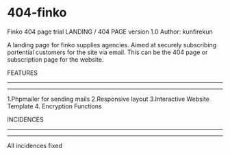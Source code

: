 # 404-finko
Finko 404 page trial
LANDING / 404 PAGE version 1.0
Author: kunfirekun 

A landing page for finko supplies agencies. Aimed at securely subscribing portential customers for the site via email. This can be the 404 page or subscription page for the website.

FEATURES
_________
_________

1.Phpmailer for sending mails
2.Responsive layout
3.Interactive Website Template
4. Encryption Functions


INCIDENCES
__________
__________
 
 All incidences fixed



    
